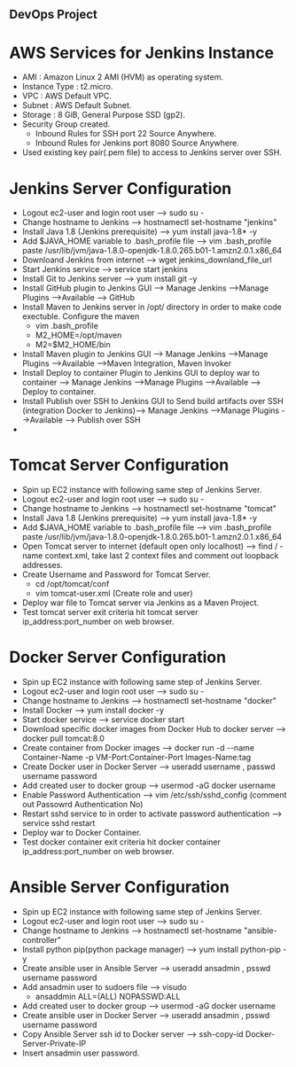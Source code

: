 ## DevOps Project

# AWS Services for Jenkins Instance
- AMI : Amazon Linux 2 AMI (HVM) as operating system.
- Instance Type : t2.micro.
- VPC : AWS Default VPC.
- Subnet : AWS Default Subnet.
- Storage : 8 GiB, General Purpose SSD (gp2).
- Security Group created.
    - Inbound Rules for SSH port 22 Source Anywhere.
    - Inbound Rules for Jenkins port 8080 Source Anywhere.
- Used existing key pair(.pem file) to access to Jenkins server over SSH.

# Jenkins Server Configuration
- Logout ec2-user and login root user --> sudo su - 
- Change hostname to Jenkins --> hostnamectl set-hostname "jenkins"
- Install Java 1.8 (Jenkins prerequisite) --> yum install java-1.8* -y
- Add $JAVA_HOME variable to .bash_profile file --> vim .bash_profile paste /usr/lib/jvm/java-1.8.0-openjdk-1.8.0.265.b01-1.amzn2.0.1.x86_64
- Downloand Jenkins from internet --> wget jenkins_downland_file_url
- Start Jenkins service --> service start jenkins
- Install Git to Jenkins server --> yum install git -y
- Install GitHub plugin to Jenkins GUI --> Manage Jenkins -->Manage Plugins -->Available --> GitHub
- Install Maven to Jenkins server in /opt/ directory in order to make code exectuble. Configure the maven
    - vim .bash_profile
    - M2_HOME=/opt/maven
    - M2=$M2_HOME/bin
- Install Maven plugin to Jenkins GUI --> Manage Jenkins -->Manage Plugins -->Available -->Maven Integration, Maven Invoker
- Install Deploy to container Plugin to Jenkins GUI to deploy war to container --> Manage Jenkins -->Manage Plugins -->Available --> Deploy to container.
- Install Publish over SSH to Jenkins GUI to Send build artifacts over SSH (integration Docker to Jenkins)--> Manage Jenkins -->Manage Plugins -->Available --> Publish over SSH
- 

# Tomcat Server Configuration
- Spin up EC2 instance with following same step of Jenkins Server.
- Logout ec2-user and login root user --> sudo su -
- Change hostname to Jenkins --> hostnamectl set-hostname "tomcat"
- Install Java 1.8 (Jenkins prerequisite) --> yum install java-1.8* -y
- Add $JAVA_HOME variable to .bash_profile file --> vim .bash_profile paste /usr/lib/jvm/java-1.8.0-openjdk-1.8.0.265.b01-1.amzn2.0.1.x86_64
- Open Tomcat server to internet (default open only localhost) --> find / -name context.xml, take last 2 context files and comment out loopback addresses.
- Create Username and Password for Tomcat Server.
    - cd /opt/tomcat/conf
    - vim tomcat-user.xml (Create role and user)
- Deploy war file to Tomcat server via Jenkins as a Maven Project.
- Test tomcat server exit criteria hit tomcat server ip_address:port_number on web browser.

# Docker Server Configuration
- Spin up EC2 instance with following same step of Jenkins Server.
- Logout ec2-user and login root user --> sudo su -
- Change hostname to Jenkins --> hostnamectl set-hostname "docker"
- Install Docker --> yum install docker -y
- Start docker service --> service docker start
- Download specific docker images from Docker Hub to docker server --> docker pull tomcat:8.0
- Create container from Docker images --> docker run -d --name Container-Name -p VM-Port:Container-Port Images-Name:tag
- Create Docker user in Docker Server --> useradd username , passwd username password
- Add created user to docker group --> usermod -aG docker username
- Enable Password Authentication --> vim /etc/ssh/sshd_config (comment out Passowrd Authentication No)
- Restart sshd service to in order to activate password authentication --> service sshd restart
- Deploy war to Docker Container.
- Test docker container exit criteria hit docker container ip_address:port_number on web browser.

# Ansible Server Configuration
- Spin up EC2 instance with following same step of Jenkins Server.
- Logout ec2-user and login root user --> sudo su -
- Change hostname to Jenkins --> hostnamectl set-hostname "ansible-controller"
- Install python pip(python package manager) --> yum install python-pip -y
- Create ansible user in Ansible Server --> useradd ansadmin , psswd username password
- Add ansadmin user to sudoers file --> visudo
    - ansaddmin ALL=(ALL)   NOPASSWD:ALL
- Add created user to docker group --> usermod -aG docker username
- Create ansible user in Docker Server --> useradd ansadmin , psswd username password
- Copy Ansible Server ssh id to Docker server --> ssh-copy-id Docker-Server-Private-IP
- Insert ansadmin user password.
